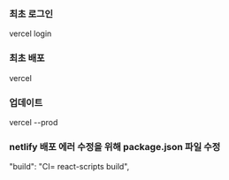 ### 최초 로그인

vercel login

### 최초 배포

vercel

### 업데이트

vercel --prod

### netlify 배포 에러 수정을 위해 package.json 파일 수정

"build": "CI= react-scripts build",
